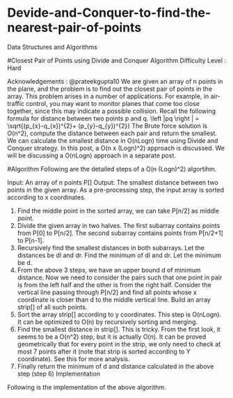 # Devide-and-Conquer-to-find-the-nearest-pair-of-points
Data Structures and Algorithms


#Closest Pair of Points using Divide and Conquer Algorithm
Difficulty Level : Hard

Acknowledgements : @prateekgupta10
We are given an array of n points in the plane, and the problem is to find out the closest pair of points in the array. 
This problem arises in a number of applications. For example, in air-traffic control, you may want to monitor planes that come too close together, since this may indicate a possible collision. 
Recall the following formula for distance between two points p and q.
\left \|pq \right \| = \sqrt{(p_{x}-q_{x})^{2}+ (p_{y}-q_{y})^{2}} 
The Brute force solution is O(n^2), compute the distance between each pair and return the smallest. 
We can calculate the smallest distance in O(nLogn) time using Divide and Conquer strategy. In this post, a O(n x (Logn)^2) approach is discussed. We will be discussing a O(nLogn) approach in a separate post.

#Algorithm 
Following are the detailed steps of a O(n (Logn)^2) algortihm. 

Input: An array of n points P[] 
Output: The smallest distance between two points in the given array.
As a pre-processing step, the input array is sorted according to x coordinates.
1) Find the middle point in the sorted array, we can take P[n/2] as middle point. 
2) Divide the given array in two halves. The first subarray contains points from P[0] to P[n/2]. The second subarray contains points from P[n/2+1] to P[n-1].
3) Recursively find the smallest distances in both subarrays. Let the distances be dl and dr. Find the minimum of dl and dr. Let the minimum be d.
4) From the above 3 steps, we have an upper bound d of minimum distance. Now we need to consider the pairs such that one point in pair is from the left half and the other is from the right half. Consider the vertical line passing through P[n/2] and find all points whose x coordinate is closer than d to the middle vertical line. Build an array strip[] of all such points. 
5) Sort the array strip[] according to y coordinates. This step is O(nLogn). It can be optimized to O(n) by recursively sorting and merging. 
6) Find the smallest distance in strip[]. This is tricky. From the first look, it seems to be a O(n^2) step, but it is actually O(n). It can be proved geometrically that for every point in the strip, we only need to check at most 7 points after it (note that strip is sorted according to Y coordinate). See this for more analysis.
7) Finally return the minimum of d and distance calculated in the above step (step 6)
Implementation 

Following is the implementation of the above algorithm. 
